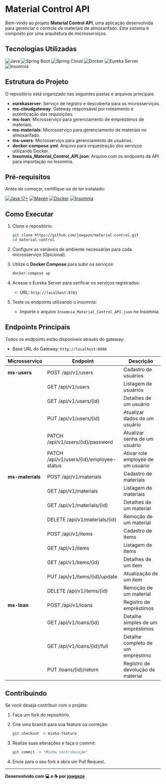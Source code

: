 # Material Control API

Bem-vindo ao projeto **Material Control API**, uma aplicação desenvolvida para gerenciar o controle de materiais de almoxarifado. Este sistema é composto por uma arquitetura de microsserviços.

## Tecnologias Utilizadas

![Java](https://img.shields.io/badge/Java-%23F7B93E.svg?&style=for-the-badge&logo=java&logoColor=white)
![Spring Boot](https://img.shields.io/badge/Spring%20Boot-%23A6B5E4.svg?&style=for-the-badge&logo=springboot&logoColor=white)
![Spring Cloud](https://img.shields.io/badge/Spring%20Cloud-%2342A5F5.svg?&style=for-the-badge&logo=springcloud&logoColor=white)
![Docker](https://img.shields.io/badge/Docker-%232496ED.svg?&style=for-the-badge&logo=docker&logoColor=white)
![Eureka Server](https://img.shields.io/badge/Eureka%20Server-%2366CC66.svg?&style=for-the-badge&logo=spring&logoColor=white)
![Insomnia](https://img.shields.io/badge/Insomnia-%23F0F0F0.svg?&style=for-the-badge&logo=insomnia&logoColor=black)

## Estrutura do Projeto

O repositório está organizado nas seguintes pastas e arquivos principais:

- **eurekaserver**: Serviço de registro e descoberta para os microsserviços.
- **ms-cloudgateway**: Gateway responsável por roteamento e autenticação das requisições.
- **ms-loan**: Microsserviço para gerenciamento de empréstimos de materiais.
- **ms-materials**: Microsserviço para gerenciamento de materiais no almoxarifado.
- **ms-users**: Microsserviço para gerenciamento de usuários.
- **docker-compose.yml**: Arquivo para orquestração dos serviços utilizando Docker.
- **Insomnia_Material_Control_API.json**: Arquivo com os endpoints da API para importação no Insomnia.

## Pré-requisitos

Antes de começar, certifique-se de ter instalado:

[![Java 17+](https://img.shields.io/badge/Java%2017%2B-%23F7B93E.svg?&style=for-the-badge&logo=java&logoColor=white)](https://www.oracle.com/java/technologies/javase-jdk17-downloads.html)
[![Maven](https://img.shields.io/badge/Maven-%23C71F37.svg?&style=for-the-badge&logo=apachemaven&logoColor=white)](https://maven.apache.org/install.html)
[![Docker](https://img.shields.io/badge/Docker-%232496ED.svg?&style=for-the-badge&logo=docker&logoColor=white)](https://docs.docker.com/get-docker/)
[![Insomnia](https://img.shields.io/badge/Insomnia-%23F0F0F0.svg?&style=for-the-badge&logo=insomnia&logoColor=black)](https://insomnia.rest/download)
## Como Executar

1. Clone o repositório:

   ```bash
   git clone https://github.com/jowgaze/material-control.git
   cd material-control
   ```

2. Configure as variáveis de ambiente necessárias para cada microsserviço (Opicional).

3. Utilize o **Docker Compose** para subir os serviços:

   ```bash
   docker-compose up
   ```

4. Acesse o Eureka Server para verificar os serviços registrados:

   - URL: `http://localhost:8761`

5. Teste os endpoints utilizando o Insomnia:

   - Importe o arquivo `Insomnia_Material_Control_API.json` no Insomnia.

## Endpoints Principais

Todos os endpoints estão disponíveis através do gateway:

- Base URL do Gateway: `http://localhost:8080`

| Microsserviço   | Endpoint                                 | Descrição                               |
|-----------------|------------------------------------------|-----------------------------------------|
| **ms-users**    | POST /api/v1/users                       | Cadastro de usuários                    |
|                 | GET /api/v1/users                        | Listagem de usuários                    |
|                 | GET /api/v1/users/{id}                   | Detalhes de um usuário                  |
|                 | PUT /api/v1/users/{id}                   | Atualizar dados de um usuário           |
|                 | PATCH /api/v1/users/{id}/password        | Atualizar senha de um usuário           |
|                 | PATCH /api/v1/users/{id}/employee-status | Ativar role employee de um usuário      |
| **ms-materials**| POST /api/v1/materials                   | Cadastro de materiais                   |
|                 | GET /api/v1/materials                    | Listagem de materiais                   |
|                 | GET /api/v1/materials/{id}               | Detalhes de um material                 |
|                 | DELETE /api/v1/materials/{id}            | Remoção de um material                  |
|                 | POST /api/v1/items                       | Cadastro de items                       |
|                 | GET /api/v1/items                        | Listagem de items                       |
|                 | GET /api/v1/items/{id}                   | Detalhes de um item                     |
|                 | PUT /api/v1/items/{id}/update            | Atualização de um item                  |
|                 | DELETE /api/v1/items/{id}                | Remoção de um material                  |
| **ms-loan**     | POST /api/v1/loans                       | Registro de empréstimos                 |
|                 | GET /api/v1/loans/{id}                   | Detalhe simples de um empréstimos       |
|                 | GET /api/v1/loans/{id}/full              | Detalhe completo de um empréstimo       |
|                 | PUT /loans/{id}/return                   | Registro de devolução de material       |


## Contribuindo

Se você deseja contribuir com o projeto:

1. Faça um fork do repositório.
2. Crie uma branch para sua feature ou correção:

   ```bash
   git checkout -b minha-feature
   ```

3. Realize suas alterações e faça o commit:

   ```bash
   git commit -m "Minha contribuição"
   ```

4. Envie para o seu fork e abra um Pull Request.


---

**Desenvolvido com 💻 e ☕ por [jowgaze](https://github.com/jowgaze)**
